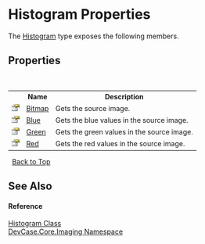 # Histogram Properties
 

The <a href="T_DevCase_Core_Imaging_Histogram">Histogram</a> type exposes the following members.


## Properties
&nbsp;<table><tr><th></th><th>Name</th><th>Description</th></tr><tr><td>![Public property](media/pubproperty.gif "Public property")</td><td><a href="P_DevCase_Core_Imaging_Histogram_Bitmap">Bitmap</a></td><td>
Gets the source image.</td></tr><tr><td>![Public property](media/pubproperty.gif "Public property")</td><td><a href="P_DevCase_Core_Imaging_Histogram_Blue">Blue</a></td><td>
Gets the blue values in the source image.</td></tr><tr><td>![Public property](media/pubproperty.gif "Public property")</td><td><a href="P_DevCase_Core_Imaging_Histogram_Green">Green</a></td><td>
Gets the green values in the source image.</td></tr><tr><td>![Public property](media/pubproperty.gif "Public property")</td><td><a href="P_DevCase_Core_Imaging_Histogram_Red">Red</a></td><td>
Gets the red values in the source image.</td></tr></table>&nbsp;
<a href="#histogram-properties">Back to Top</a>

## See Also


#### Reference
<a href="T_DevCase_Core_Imaging_Histogram">Histogram Class</a><br /><a href="N_DevCase_Core_Imaging">DevCase.Core.Imaging Namespace</a><br />